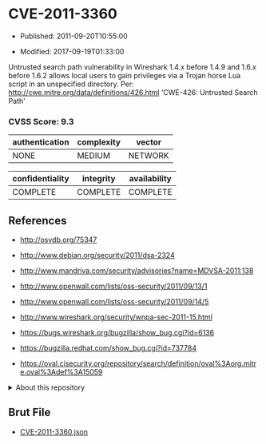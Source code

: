 # CVE-2011-3360

- Published: 2011-09-20T10:55:00

- Modified: 2017-09-19T01:33:00

Untrusted search path vulnerability in Wireshark 1.4.x before 1.4.9 and 1.6.x before 1.6.2 allows local users to gain privileges via a Trojan horse Lua script in an unspecified directory. Per: http://cwe.mitre.org/data/definitions/426.html
'CWE-426: Untrusted Search Path'

### CVSS Score: **9.3**

| authentication | complexity | vector |
| --- | --- | --- |
| NONE | MEDIUM | NETWORK |

| confidentiality | integrity | availability |
| --- | --- | --- |
| COMPLETE | COMPLETE | COMPLETE |

## References

* http://osvdb.org/75347

* http://www.debian.org/security/2011/dsa-2324

* http://www.mandriva.com/security/advisories?name=MDVSA-2011:138

* http://www.openwall.com/lists/oss-security/2011/09/13/1

* http://www.openwall.com/lists/oss-security/2011/09/14/5

* http://www.wireshark.org/security/wnpa-sec-2011-15.html

* https://bugs.wireshark.org/bugzilla/show_bug.cgi?id=6136

* https://bugzilla.redhat.com/show_bug.cgi?id=737784

* https://oval.cisecurity.org/repository/search/definition/oval%3Aorg.mitre.oval%3Adef%3A15059

<details>
<summary>About this repository</summary> 

  This repository is part of the project [Live Hack CVE](https://github.com/Live-Hack-CVE). Main website can be found [www.live-hack.org](https://www.live-hack.org) 
  
  Made by [Sn0wAlice](https://github.com/Sn0wAlice) for the people that care about security and need to have a feed of the latest CVEs. Hope you enjoy it, don't forget to star the repo and follow me on [Twitter](https://twitter.com/Sn0wAlice) and [Github](https://github.com/Sn0wAlice). And that is my [personnal website](https://www.alice-snow.me/)

  - [Home Page](https://github.com/Live-Hack-CVE)
  - [Framework](https://github.com/Live-Hack-CVE/cve-framework)
  - [CVE database](https://github.com/Live-Hack-CVE/full_database)
  - [Changelog](https://github.com/Live-Hack-CVE/Changelog)
</details>

## Brut File

* [CVE-2011-3360.json](https://raw.githubusercontent.com/Live-Hack-CVE/full_database/main/cves/2011/CVE-2011-3360.json)

